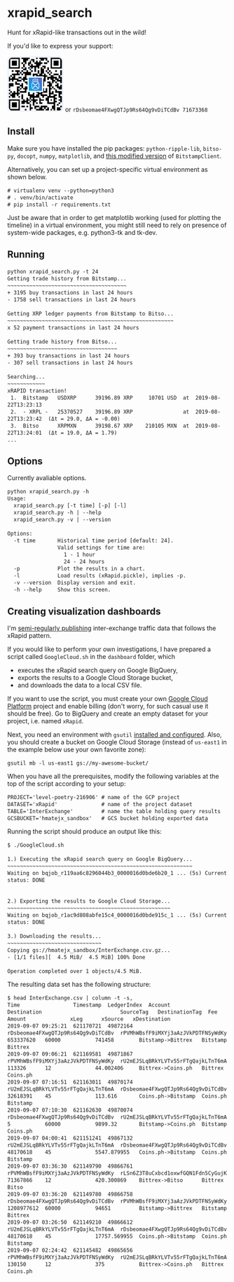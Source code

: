 # xrapid_search

Hunt for xRapid-like transactions out in the wild!

If you'd like to express your support:

![](img/xrptipbot.png) or `rDsbeomae4FXwgQTJp9Rs64Qg9vDiTCdBv 71673368`


## Install

Make sure you have installed the pip packages: `python-ripple-lib`, `bitso-py`, `docopt`, `numpy`, `matplotlib`, and [this modified version](https://github.com/hmatejx/bitstamp-python-client) of `BitstampClient`.

Alternatively, you can set up a project-specific virtual environment as shown below.

```
# virtualenv venv --python=python3
# . venv/bin/activate
# pip install -r requirements.txt
```

Just be aware that in order to get matplotlib working (used for plotting the timeline) in a virtual environment, you might still need to rely on presence of system-wide packages, e.g. python3-tk and tk-dev.

## Running

```
python xrapid_search.py -t 24
Getting trade history from Bitstamp...
~~~~~~~~~~~~~~~~~~~~~~~~~~~~~~~~~~~~~~
+ 3195 buy transactions in last 24 hours
- 1758 sell transactions in last 24 hours

Getting XRP ledger payments from Bitstamp to Bitso...
~~~~~~~~~~~~~~~~~~~~~~~~~~~~~~~~~~~~~~~~~~~~~~~~~~~~~
x 52 payment transactions in last 24 hours

Getting trade history from Bitso...
~~~~~~~~~~~~~~~~~~~~~~~~~~~~~~~~~~~
+ 393 buy transactions in last 24 hours
- 307 sell transactions in last 24 hours

Searching...
~~~~~~~~~~~~
xRAPID transaction!
 1.  Bitstamp   USDXRP      39196.89 XRP     10701 USD  at  2019-08-22T13:23:13
 2.  - XRPL -   25370527    39196.89 XRP                at  2019-08-22T13:23:42  (Δt = 29.0, ΔA = -0.00)
 3.  Bitso      XRPMXN      39198.67 XRP    210105 MXN  at  2019-08-22T13:24:01  (Δt = 19.0, ΔA = 1.79)
...
```

## Options

Currently avaliable options.

```
python xrapid_search.py -h
Usage:
  xrapid_search.py [-t time] [-p] [-l]
  xrapid_search.py -h | --help
  xrapid_search.py -v | --version

Options:
  -t time       Historical time period [default: 24].
                Valid settings for time are:
                  1 - 1 hour
                  24 - 24 hours
  -p            Plot the results in a chart.
  -l            Load results (xRapid.pickle), implies -p.
  -v --version  Display version and exit.
  -h --help     Show this screen.
```


## Creating visualization dashboards

I'm [semi-regularly publishing](https://public.tableau.com/profile/hmatejx#!/vizhome/xRapid_search/xRapidtrafficTag) inter-exchange traffic data that follows the xRapid pattern.

If you would like to perform your own investigations, I have prepared a script called `GoogleCloud.sh` in the `dashboard` folder, which

- executes the xRapid search query on Google BigQuery,
- exports the results to a Google Cloud Storage bucket,
- and downloads the data to a local CSV file.

If you want to use the script, you must create your own [Google Cloud Platform](https://console.cloud.google.com/) project and enable billing (don't worry, for such casual use it should be free). Go to BigQuery and create an empty dataset for your project, i.e. named `xRapid`.

Next, you need an environment with `gsutil` [installed and configured](https://cloud.google.com/storage/docs/gsutil_install). 
Also, you should create a bucket on Google Cloud Storage (instead of `us-east1` in the example below use your own favorite zone):
```
gsutil mb -l us-east1 gs://my-awesome-bucket/
```


When you have all the prerequisites, modify the following variables at the top of the script according to your setup:

```
PROJECT='level-poetry-216906' # name of the GCP project
DATASET='xRapid'              # name of the project dataset
TABLE='InterExchange'         # name the table holding query results
GCSBUCKET='hmatejx_sandbox'   # GCS bucket holding exported data
```

Running the script should produce an output like this:

```
$ ./GoogleCloud.sh

1.) Executing the xRapid search query on Google BigQuery...
~~~~~~~~~~~~~~~~~~~~~~~~~~~~~~~~~~~~~~~~~~~~~~~~~~~~~~~~~~~
Waiting on bqjob_r119aa6c8296044b3_0000016d0bde6b20_1 ... (5s) Current status: DONE


2.) Exporting the results to Google Cloud Storage...
~~~~~~~~~~~~~~~~~~~~~~~~~~~~~~~~~~~~~~~~~~~~~~~~~~~~
Waiting on bqjob_r1ac9d808abfe15c4_0000016d0bde915c_1 ... (5s) Current status: DONE

3.) Downloading the results...
~~~~~~~~~~~~~~~~~~~~~~~~~~~~~~
Copying gs://hmatejx_sandbox/InterExchange.csv.gz...
- [1/1 files][  4.5 MiB/  4.5 MiB] 100% Done

Operation completed over 1 objects/4.5 MiB.
```

The resulting data set has the following structure:
```
$ head InterExchange.csv | column -t -s,
Time                 Timestamp  LedgerIndex  Account                             Destination                         SourceTag   DestinationTag  Fee           Amount              xLeg      xSource   xDestination
2019-09-07 09:25:21  621170721  49872164     rDsbeomae4FXwgQTJp9Rs64Qg9vDiTCdBv  rPVMhWBsfF9iMXYj3aAzJVkPDTFNSyWdKy  653337620   60000           741458        Bitstamp->Bittrex   Bitstamp  Bittrex
2019-09-07 09:06:21  621169581  49871867     rPVMhWBsfF9iMXYj3aAzJVkPDTFNSyWdKy  rU2mEJSLqBRkYLVTv55rFTgQajkLTnT6mA  113326      12              44.002406     Bittrex->Coins.ph   Bittrex   Coins.ph
2019-09-07 07:16:51  621163011  49870174     rU2mEJSLqBRkYLVTv55rFTgQajkLTnT6mA  rDsbeomae4FXwgQTJp9Rs64Qg9vDiTCdBv  32618391    45              113.616       Coins.ph->Bitstamp  Coins.ph  Bitstamp
2019-09-07 07:10:30  621162630  49870074     rDsbeomae4FXwgQTJp9Rs64Qg9vDiTCdBv  rU2mEJSLqBRkYLVTv55rFTgQajkLTnT6mA  5           60000           9899.32       Bitstamp->Coins.ph  Bitstamp  Coins.ph
2019-09-07 04:00:41  621151241  49867132     rU2mEJSLqBRkYLVTv55rFTgQajkLTnT6mA  rDsbeomae4FXwgQTJp9Rs64Qg9vDiTCdBv  48170618    45              5547.879955   Coins.ph->Bitstamp  Coins.ph  Bitstamp
2019-09-07 03:36:30  621149790  49866761     rPVMhWBsfF9iMXYj3aAzJVkPDTFNSyWdKy  rLSn6Z3T8uCxbcd1oxwfGQN1Fdn5CyGujK  71367866    12              420.300869    Bittrex->Bitso      Bittrex   Bitso
2019-09-07 03:36:20  621149780  49866758     rDsbeomae4FXwgQTJp9Rs64Qg9vDiTCdBv  rPVMhWBsfF9iMXYj3aAzJVkPDTFNSyWdKy  1208977612  60000           94651         Bitstamp->Bittrex   Bitstamp  Bittrex
2019-09-07 03:26:50  621149210  49866612     rU2mEJSLqBRkYLVTv55rFTgQajkLTnT6mA  rDsbeomae4FXwgQTJp9Rs64Qg9vDiTCdBv  48170618    45              17757.569955  Coins.ph->Bitstamp  Coins.ph  Bitstamp
2019-09-07 02:24:42  621145482  49865656     rPVMhWBsfF9iMXYj3aAzJVkPDTFNSyWdKy  rU2mEJSLqBRkYLVTv55rFTgQajkLTnT6mA  130150      12              375           Bittrex->Coins.ph   Bittrex   Coins.ph
```
